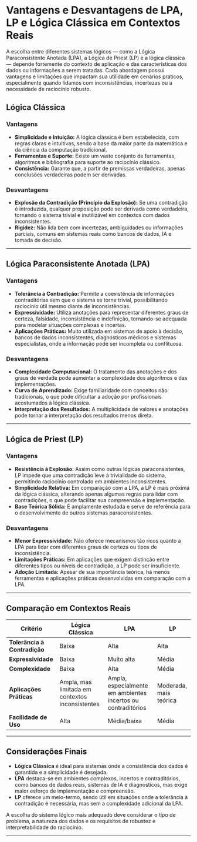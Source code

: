 
# Vantagens e Desvantagens de LPA, LP e Lógica Clássica em Contextos Reais

A escolha entre diferentes sistemas lógicos — como a Lógica Paraconsistente Anotada (LPA), a Lógica de Priest (LP) e a lógica clássica — depende fortemente do contexto de aplicação e das características dos dados ou informações a serem tratadas. Cada abordagem possui vantagens e limitações que impactam sua utilidade em cenários práticos, especialmente quando lidamos com inconsistências, incertezas ou a necessidade de raciocínio robusto.

## Lógica Clássica

### Vantagens

- **Simplicidade e Intuição:** A lógica clássica é bem estabelecida, com regras claras e intuitivas, sendo a base da maior parte da matemática e da ciência da computação tradicional.
- **Ferramentas e Suporte:** Existe um vasto conjunto de ferramentas, algoritmos e bibliografia para suporte ao raciocínio clássico.
- **Consistência:** Garante que, a partir de premissas verdadeiras, apenas conclusões verdadeiras podem ser derivadas.

### Desvantagens

- **Explosão da Contradição (Princípio da Explosão):** Se uma contradição é introduzida, qualquer proposição pode ser derivada como verdadeira, tornando o sistema trivial e inutilizável em contextos com dados inconsistentes.
- **Rigidez:** Não lida bem com incertezas, ambiguidades ou informações parciais, comuns em sistemas reais como bancos de dados, IA e tomada de decisão.

---

## Lógica Paraconsistente Anotada (LPA)

### Vantagens

- **Tolerância à Contradição:** Permite a coexistência de informações contraditórias sem que o sistema se torne trivial, possibilitando raciocínio útil mesmo diante de inconsistências.
- **Expressividade:** Utiliza anotações para representar diferentes graus de certeza, falsidade, inconsistência e indefinição, tornando-se adequada para modelar situações complexas e incertas.
- **Aplicações Práticas:** Muito utilizada em sistemas de apoio à decisão, bancos de dados inconsistentes, diagnósticos médicos e sistemas especialistas, onde a informação pode ser incompleta ou conflituosa.

### Desvantagens

- **Complexidade Computacional:** O tratamento das anotações e dos graus de verdade pode aumentar a complexidade dos algoritmos e das implementações.
- **Curva de Aprendizado:** Exige familiaridade com conceitos não tradicionais, o que pode dificultar a adoção por profissionais acostumados à lógica clássica.
- **Interpretação dos Resultados:** A multiplicidade de valores e anotações pode tornar a interpretação dos resultados menos direta.

---

## Lógica de Priest (LP)

### Vantagens

- **Resistência à Explosão:** Assim como outras lógicas paraconsistentes, LP impede que uma contradição leve à trivialidade do sistema, permitindo raciocínio controlado em ambientes inconsistentes.
- **Simplicidade Relativa:** Em comparação com a LPA, a LP é mais próxima da lógica clássica, alterando apenas algumas regras para lidar com contradições, o que pode facilitar sua compreensão e implementação.
- **Base Teórica Sólida:** É amplamente estudada e serve de referência para o desenvolvimento de outros sistemas paraconsistentes.

### Desvantagens

- **Menor Expressividade:** Não oferece mecanismos tão ricos quanto a LPA para lidar com diferentes graus de certeza ou tipos de inconsistência.
- **Limitações Práticas:** Em aplicações que exigem distinção entre diferentes tipos ou níveis de contradição, a LP pode ser insuficiente.
- **Adoção Limitada:** Apesar de sua importância teórica, há menos ferramentas e aplicações práticas desenvolvidas em comparação com a LPA.

---

## Comparação em Contextos Reais

| Critério                  | Lógica Clássica | LPA                        | LP                         |
|---------------------------|-----------------|----------------------------|----------------------------|
| **Tolerância à Contradição** | Baixa           | Alta                       | Alta                       |
| **Expressividade**        | Baixa           | Muito alta                 | Média                      |
| **Complexidade**          | Baixa           | Alta                       | Média                      |
| **Aplicações Práticas**   | Ampla, mas limitada em contextos inconsistentes | Ampla, especialmente em ambientes incertos ou contraditórios | Moderada, mais teórica     |
| **Facilidade de Uso**     | Alta            | Média/baixa                | Média                      |

---

## Considerações Finais

- **Lógica Clássica** é ideal para sistemas onde a consistência dos dados é garantida e a simplicidade é desejada.
- **LPA** destaca-se em ambientes complexos, incertos e contraditórios, como bancos de dados reais, sistemas de IA e diagnósticos, mas exige maior esforço de implementação e compreensão.
- **LP** oferece um meio-termo, sendo útil em situações onde a tolerância à contradição é necessária, mas sem a complexidade adicional da LPA.

A escolha do sistema lógico mais adequado deve considerar o tipo de problema, a natureza dos dados e os requisitos de robustez e interpretabilidade do raciocínio.

---
```